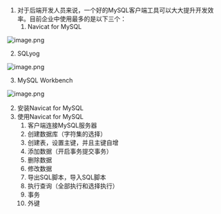 1. 对于后端开发人员来说，一个好的MySQL客户端工具可以大大提升开发效率。目前企业中使用最多的是以下三个：
   1. Navicat for MySQL

![image.png](https://cdn.nlark.com/yuque/0/2023/png/21376908/1679825266467-a704f0ce-835d-48c6-ab37-4c7bf5a1be57.png#averageHue=%239de04f&clientId=u8834b383-d147-4&from=paste&height=93&id=ue8403e90&originHeight=263&originWidth=264&originalType=binary&ratio=1&rotation=0&showTitle=false&size=54043&status=done&style=shadow&taskId=u13e0ee5b-7dc9-4d41-a5e6-33d69114d58&title=&width=93)

   2. SQLyog

![image.png](https://cdn.nlark.com/yuque/0/2023/png/21376908/1679825351769-5a2abe9e-cabb-407f-87e5-1aafeada40bd.png#averageHue=%23f6f8f3&clientId=u8834b383-d147-4&from=paste&height=71&id=uf4a91db7&originHeight=88&originWidth=116&originalType=binary&ratio=1&rotation=0&showTitle=false&size=9555&status=done&style=shadow&taskId=u9e276d30-97ad-48b9-a9b7-d3215334276&title=&width=94)

   3. MySQL Workbench

![image.png](https://cdn.nlark.com/yuque/0/2023/png/21376908/1679825234020-fa921858-476d-44c8-8074-1c0b137f2eaf.png#averageHue=%23f9fefe&clientId=u8834b383-d147-4&from=paste&height=73&id=u2b8715ba&originHeight=73&originWidth=75&originalType=binary&ratio=1&rotation=0&showTitle=false&size=6361&status=done&style=shadow&taskId=u702d576c-d3d1-4608-8bcc-bb2c68ba437&title=&width=75)

2. 安装Navicat for MySQL
3. 使用Navicat for MySQL
   1. 客户端连接MySQL服务器
   2. 创建数据库（字符集的选择）
   3. 创建表，设置主键，并且主键自增
   4. 添加数据（开启事务提交事务）
   5. 删除数据
   6. 修改数据
   7. 导出SQL脚本，导入SQL脚本
   8. 执行查询（全部执行和选择执行）
   9. 事务
   10. 外键

